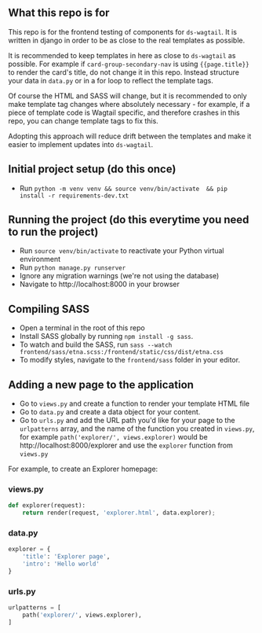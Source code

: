 ## What this repo is for

This repo is for the frontend testing of components for `ds-wagtail`. It is written in django in order to be as close to the real templates as possible. 

It is recommended to keep templates in here as close to `ds-wagtail` as possible. For example if `card-group-secondary-nav` is using `{{page.title}}` to render the card's title, do not change it in this repo. Instead structure your data in `data.py` or in a for loop to reflect the template tags.

Of course the HTML and SASS will change, but it is recommended to only make template tag changes where absolutely necessary - for example, if a piece of template code is Wagtail specific, and therefore crashes in this repo, you can change template tags to fix this. 

Adopting this approach will reduce drift between the templates and make it easier to implement updates into `ds-wagtail`.

## Initial project setup (do this once)

- Run `python -m venv venv && source venv/bin/activate  && pip install -r requirements-dev.txt`

## Running the project (do this everytime you need to run the project)

- Run `source venv/bin/activate` to reactivate your Python virtual environment
- Run `python manage.py runserver`
- Ignore any migration warnings (we're not using the database)
- Navigate to http://localhost:8000 in your browser

## Compiling SASS
- Open a terminal in the root of this repo
- Install SASS globally by running `npm install -g sass`.
- To watch and build the SASS, run `sass --watch frontend/sass/etna.scss:/frontend/static/css/dist/etna.css`
- To modify styles, navigate to the `frontend/sass` folder in your editor.

## Adding a new page to the application

- Go to `views.py` and create a function to render your template HTML file
- Go to `data.py` and create a data object for your content. 
- Go  to `urls.py` and add the URL path you'd like for your page to the `urlpatterns` array, and the name of the function you created in `views.py`, for example `path('explorer/', views.explorer)` would be http://localhost:8000/explorer and use the `explorer` function from `views.py`

For example, to create an Explorer homepage:

### views.py
```python
def explorer(request):
    return render(request, 'explorer.html', data.explorer);
```

### data.py
```python
explorer = {
    'title': 'Explorer page',
    'intro': 'Hello world'
}
```

### urls.py
```python
urlpatterns = [
    path('explorer/', views.explorer),
]
```
